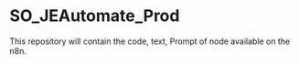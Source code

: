 # SO_JEAutomate_Prod
This repository will contain the code, text, Prompt of node available on the n8n.
